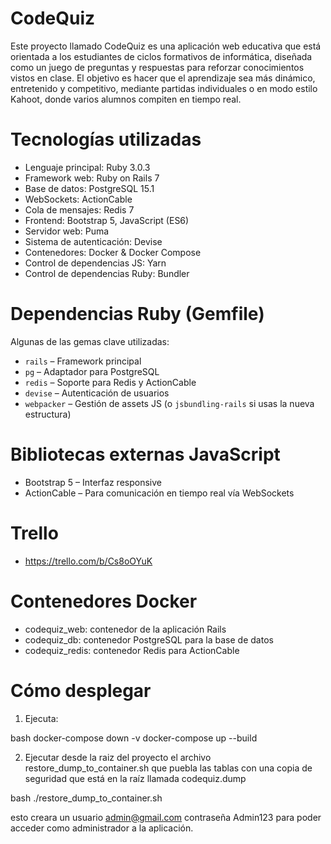 # CodeQuiz

Este proyecto llamado CodeQuiz es una aplicación web educativa que está orientada a los estudiantes de ciclos formativos de informática, diseñada como un juego de preguntas y respuestas para reforzar conocimientos vistos en clase. El objetivo es hacer que el aprendizaje sea más dinámico, entretenido y competitivo, mediante partidas individuales o en modo estilo Kahoot, donde varios alumnos compiten en tiempo real.

# Tecnologías utilizadas

- Lenguaje principal: Ruby 3.0.3
- Framework web: Ruby on Rails 7
- Base de datos: PostgreSQL 15.1
- WebSockets: ActionCable
- Cola de mensajes: Redis 7
- Frontend: Bootstrap 5, JavaScript (ES6)
- Servidor web: Puma
- Sistema de autenticación: Devise
- Contenedores: Docker & Docker Compose
- Control de dependencias JS: Yarn
- Control de dependencias Ruby: Bundler

# Dependencias Ruby (Gemfile)

Algunas de las gemas clave utilizadas:

- `rails` – Framework principal
- `pg` – Adaptador para PostgreSQL
- `redis` – Soporte para Redis y ActionCable
- `devise` – Autenticación de usuarios
- `webpacker` – Gestión de assets JS (o `jsbundling-rails` si usas la nueva estructura)


# Bibliotecas externas JavaScript

- Bootstrap 5 – Interfaz responsive
- ActionCable – Para comunicación en tiempo real vía WebSockets

# Trello

- https://trello.com/b/Cs8oOYuK


# Contenedores Docker

- codequiz_web: contenedor de la aplicación Rails
- codequiz_db: contenedor PostgreSQL para la base de datos
- codequiz_redis: contenedor Redis para ActionCable

# Cómo desplegar
1. Ejecuta:

bash
docker-compose down -v
docker-compose up --build

2. Ejecutar desde la raiz del proyecto el archivo restore_dump_to_container.sh que puebla las tablas con una copia de seguridad que está en la raíz llamada codequiz.dump

bash
./restore_dump_to_container.sh

esto creara un usuario admin@gmail.com contraseña Admin123 para poder acceder como administrador a la aplicación.

